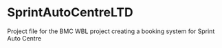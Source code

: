 # SprintAutoCentreLTD
Project file for the BMC WBL project creating a booking system for Sprint Auto Centre
